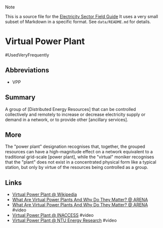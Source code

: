 > [!NOTE] 
> This is a source file for the [Electricity Sector Field Guide](https://grahamlea.github.io/Electricity-Sector-Field-Guide/)
> It uses a very small subset of Markdown in a specific format.
> See `data/README.md` for details.

# Virtual Power Plant
#UsedVeryFrequently

## Abbreviations
- VPP


## Summary

A group of [Distributed Energy Resources] that can be controlled collectively and remotely to increase or
decrease electricity supply or demand in a network, or to provide other [ancillary services].


## More

The "power plant" designation recognises that, together, the grouped resources can have a high-magnitude
effect on a network equivalent to a traditional grid-scale [power plant], while the "virtual" moniker recognises
that the "plant" does not exist in a concentrated physical form like a typical station, but only by virtue of
the resources being controlled as a group.


## Links
- [Virtual Power Plant @ Wikipedia](https://en.wikipedia.org/wiki/Virtual_power_plant)
- [What Are Virtual Power Plants And Why Do They Matter? @ ARENA](https://arena.gov.au/blog/what-are-virtual-power-plants-and-why-do-they-matter/)
- [What Are Virtual Power Plants And Why Do They Matter? @ ARENA](https://www.youtube.com/watch?v=cOr-Vhx5vGI) #video
- [Virtual Power Plant @ INACCESS](https://www.youtube.com/watch?v=Kx1yXa6jWf4) #video
- [Virtual Power Plant @ NTU Energy Research](https://www.youtube.com/watch?v=cD9aqekDqng) #video

